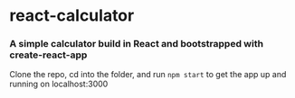 # react-calculator

### A simple calculator build in React and bootstrapped with create-react-app

Clone the repo, cd into the folder, and run `npm start` to get the app up and running on localhost:3000

